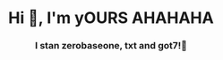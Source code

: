 
<h1 align="center">Hi 👋, I'm yOURS AHAHAHA</h1>
<h3 align="center">I stan zerobaseone, txt and got7!🌸</h3>



